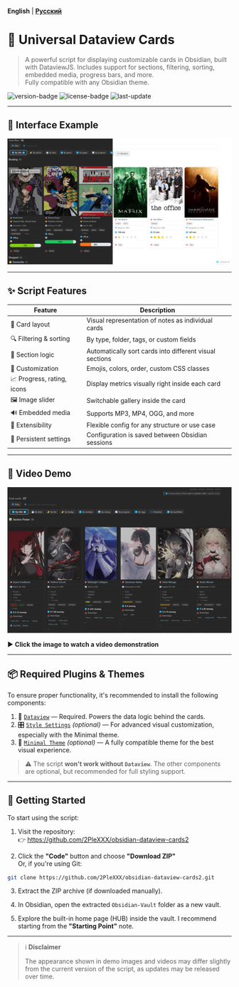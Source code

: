 **English** | **[Русский](README_RU.md)**
# 🎴 **Universal Dataview Cards**

> A powerful script for displaying customizable cards in Obsidian, built with DataviewJS. Includes support for sections, filtering, sorting, embedded media, progress bars, and more.  
> Fully compatible with any Obsidian theme.

![version-badge](https://img.shields.io/badge/version-1.0.0-blue)
![license-badge](https://img.shields.io/badge/license-MIT-green)
![last-update](https://img.shields.io/badge/last_update-July_2025-orange)

---

## 📸 **Interface Example**

![Interface screenshot](Obsidian-Vault/assets/Screenshots/EXAMPLE%20interface%201.png)

---

## ✨ **Script Features**

| Feature                    | Description                                              |
|----------------------------|----------------------------------------------------------|
| 🎴 Card layout              | Visual representation of notes as individual cards       |
| 🔍 Filtering & sorting      | By type, folder, tags, or custom fields                  |
| 🧠 Section logic            | Automatically sort cards into different visual sections  |
| 🎨 Customization            | Emojis, colors, order, custom CSS classes                |
| 📈 Progress, rating, icons  | Display metrics visually right inside each card          |
| 🖼️ Image slider             | Switchable gallery inside the card                       |
| 🔊 Embedded media           | Supports MP3, MP4, OGG, and more                         |
| 🧩 Extensibility            | Flexible config for any structure or use case            |
| 💾 Persistent settings      | Configuration is saved between Obsidian sessions         |

---

## 🎥 **Video Demo**

[![Смотреть демо](Obsidian-Vault/assets/Screenshots/Video_Preview_Interface.png)](https://www.youtube.com/watch?v=I-n4x_6X_C4)

▶️ **Click the image to watch a video demonstration**

---

## 📦 **Required Plugins & Themes**

To ensure proper functionality, it's recommended to install the following components:

1. 🔌 [`Dataview`](obsidian://show-plugin?id=dataview) — Required. Powers the data logic behind the cards.
2. 🎛 [`Style Settings`](obsidian://show-plugin?id=obsidian-style-settings) *(optional)* — For advanced visual customization, especially with the Minimal theme.
3. 🎨 [`Minimal Theme`](https://github.com/kepano/obsidian-minimal) *(optional)* — A fully compatible theme for the best visual experience.

> ⚠️ The script **won't work without `Dataview`**. The other components are optional, but recommended for full styling support.

---

## 🚀 **Getting Started**

To start using the script:

1. Visit the repository:  
   👉 https://github.com/2PleXXX/obsidian-dataview-cards2

2. Click the **"Code"** button and choose **"Download ZIP"**  
   Or, if you're using Git:  
```bash
git clone https://github.com/2PleXXX/obsidian-dataview-cards2.git
```

3. Extract the ZIP archive (if downloaded manually).

4. In Obsidian, open the extracted `Obsidian-Vault` folder as a new vault.

5. Explore the built-in home page (HUB) inside the vault.  I recommend starting from the **"Starting Point"** note.

---
> ℹ️ **Disclaimer**
>
> The appearance shown in demo images and videos may differ slightly from the current version of the script, as updates may be released over time.  

